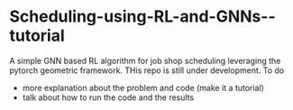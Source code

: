 # Scheduling-using-RL-and-GNNs--tutorial
A simple GNN based RL algorithm for job shop scheduling leveraging the pytorch geometric framework. THis repo is still under development. To do

- more explanation about the problem and code (make it a tutorial)
- talk about how to run the code and the results
